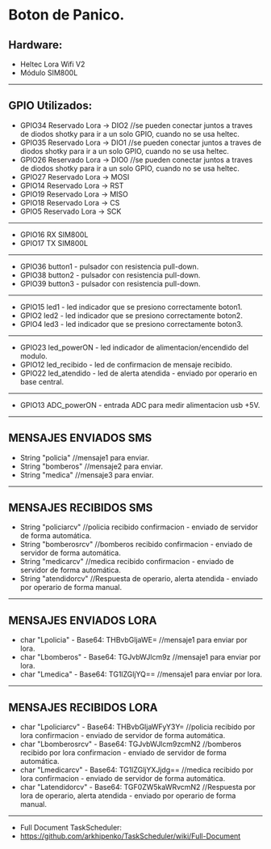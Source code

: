 # Boton de Panico.

## Hardware:
* Heltec Lora Wifi V2
* Módulo SIM800L
*******************************
## GPIO Utilizados:
* GPIO34 Reservado Lora -> DIO2      //se pueden conectar juntos a traves de diodos shotky para ir a un solo GPIO, cuando no se usa heltec.
* GPIO35 Reservado Lora -> DIO1      //se pueden conectar juntos a traves de diodos shotky para ir a un solo GPIO, cuando no se usa heltec.
* GPIO26 Reservado Lora -> DIO0      //se pueden conectar juntos a traves de diodos shotky para ir a un solo GPIO, cuando no se usa heltec.
* GPIO27 Reservado Lora -> MOSI
* GPIO14 Reservado Lora -> RST
* GPIO19 Reservado Lora -> MISO
* GPIO18 Reservado Lora -> CS
* GPIO5  Reservado Lora -> SCK
* *****************************
* GPIO16 RX SIM800L
* GPIO17 TX SIM800L
*******************************
* GPIO36 button1 - pulsador con resistencia pull-down.
* GPIO38 button2 - pulsador con resistencia pull-down.
* GPIO39 button3 - pulsador con resistencia pull-down.
* *****************************
* GPIO15 led1 - led indicador que se presiono correctamente boton1.
* GPIO2  led2 - led indicador que se presiono correctamente boton2.
* GPIO4  led3 - led indicador que se presiono correctamente boton3.
*******************************
* GPIO23 led_powerON	- led indicador de alimentacion/encendido del modulo.
* GPIO12 led_recibido	- led de confirmacion de mensaje recibido.
* GPIO22 led_atendido	- led de alerta atendida - enviado por operario en base central.
*******************************
* GPIO13 ADC_powerON	- entrada ADC para medir alimentacion usb +5V.
*******************************
## MENSAJES ENVIADOS SMS
* String "policia"              //mensaje1 para enviar.
* String "bomberos"             //mensaje2 para enviar.
* String "medica"               //mensaje3 para enviar.
*******************************
## MENSAJES RECIBIDOS SMS
* String "policiarcv"           //policia recibido confirmacion - enviado de servidor de forma automática.
* String "bomberosrcv"          //bomberos recibido confirmacion - enviado de servidor de forma automática.
* String "medicarcv"            //medica recibido confirmacion - enviado de servidor de forma automática.
* String "atendidorcv"          //Respuesta de operario, alerta atendida - enviado por operario de forma manual.
*******************************
## MENSAJES ENVIADOS LORA
* char "Lpolicia"	- Base64: THBvbGljaWE=	//mensaje1 para enviar por lora.
* char "Lbomberos"	- Base64: TGJvbWJlcm9z 	//mensaje1 para enviar por lora.
* char "Lmedica"	- Base64: TG1lZGljYQ==	//mensaje1 para enviar por lora.
*****************************
## MENSAJES RECIBIDOS LORA
* char "Lpoliciarcv"	- Base64: THBvbGljaWFyY3Y=	//policia recibido por lora confirmacion - enviado de servidor de forma automática.
* char "Lbomberosrcv" 	- Base64: TGJvbWJlcm9zcmN2	//bomberos recibido por lora confirmacion - enviado de servidor de forma automática.
* char "Lmedicarcv"		- Base64: TG1lZGljYXJjdg==	//medica recibido por lora confirmacion - enviado de servidor de forma automática.
* char "Latendidorcv"	- Base64: TGF0ZW5kaWRvcmN2	//Respuesta por lora de operario, alerta atendida - enviado por operario de forma manual.
***********************
* Full Document TaskScheduler:
* https://github.com/arkhipenko/TaskScheduler/wiki/Full-Document

